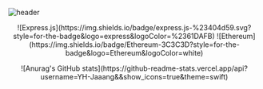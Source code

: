 
<!--
**YH-Jaaang/YH-Jaaang** is a ✨ _special_ ✨ repository because its `README.md` (this file) appears on your GitHub profile.

Here are some ideas to get you started:

- 🔭 I’m currently working on ...
- 🌱 I’m currently learning ...
- 👯 I’m looking to collaborate on ...
- 🤔 I’m looking for help with ...
- 💬 Ask me about ...
- 📫 How to reach me: ...
- 😄 Pronouns: ...
- ⚡ Fun fact: ...
-->
![header](https://capsule-render.vercel.app/api?type=waving&color=auto&height=300&section=header&text=JANG%20YOUNG%20HO&fontSize=90&animation=fadeIn&fontAlignY=38&descAlignY=51&descAlign=62)

<p align="center">
![Express.js](https://img.shields.io/badge/express.js-%23404d59.svg?style=for-the-badge&logo=express&logoColor=%2361DAFB)
![Ethereum](https://img.shields.io/badge/Ethereum-3C3C3D?style=for-the-badge&logo=Ethereum&logoColor=white)
</p>

<p align="center">
  ![Anurag's GitHub stats](https://github-readme-stats.vercel.app/api?username=YH-Jaaang&&show_icons=true&theme=swift)
</p>
